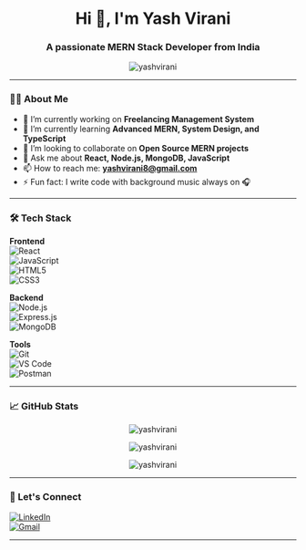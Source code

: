 <h1 align="center">Hi 👋, I'm Yash Virani</h1>
<h3 align="center">A passionate MERN Stack Developer from India</h3>

<p align="center">
  <img src="https://komarev.com/ghpvc/?username=yashvirani&label=Profile%20views&color=0e75b6&style=flat" alt="yashvirani" />
</p>

---

### 👨‍💻 About Me

- 🔭 I’m currently working on **Freelancing Management System**
- 🌱 I’m currently learning **Advanced MERN, System Design, and TypeScript**
- 👯 I’m looking to collaborate on **Open Source MERN projects**
- 💬 Ask me about **React, Node.js, MongoDB, JavaScript**
- 📫 How to reach me: **yashvirani8@gmail.com**
- ⚡ Fun fact: I write code with background music always on 🎧

---

### 🛠️ Tech Stack

**Frontend**  
![React](https://img.shields.io/badge/-React-61DAFB?logo=react&logoColor=white&style=flat)  
![JavaScript](https://img.shields.io/badge/-JavaScript-F7DF1E?logo=javascript&logoColor=black&style=flat)  
![HTML5](https://img.shields.io/badge/-HTML5-E34F26?logo=html5&logoColor=white&style=flat)  
![CSS3](https://img.shields.io/badge/-CSS3-1572B6?logo=css3&logoColor=white&style=flat)  

**Backend**  
![Node.js](https://img.shields.io/badge/-Node.js-339933?logo=node.js&logoColor=white&style=flat)  
![Express.js](https://img.shields.io/badge/-Express.js-000000?logo=express&logoColor=white&style=flat)  
![MongoDB](https://img.shields.io/badge/-MongoDB-47A248?logo=mongodb&logoColor=white&style=flat)  

**Tools**  
![Git](https://img.shields.io/badge/-Git-F05032?logo=git&logoColor=white&style=flat)  
![VS Code](https://img.shields.io/badge/-VS%20Code-007ACC?logo=visual-studio-code&logoColor=white&style=flat)  
![Postman](https://img.shields.io/badge/-Postman-FF6C37?logo=postman&logoColor=white&style=flat)

---

### 📈 GitHub Stats

<p align="center">
  <img src="https://github-readme-stats.vercel.app/api?username=yashvirani&show_icons=true&theme=radical" alt="yashvirani" />
</p>

<p align="center">
  <img src="https://github-readme-streak-stats.herokuapp.com/?user=yashvirani&theme=radical" alt="yashvirani" />
</p>

<p align="center">
  <img src="https://github-readme-stats.vercel.app/api/top-langs/?username=yashvirani&layout=compact&theme=radical" alt="yashvirani" />
</p>

---

### 🔗 Let's Connect

[![LinkedIn](https://img.shields.io/badge/-LinkedIn-0077B5?logo=linkedin&logoColor=white&style=flat)](https://www.linkedin.com/in/yash-virani-6b50ba262/)  
[![Gmail](https://img.shields.io/badge/-Gmail-D14836?logo=gmail&logoColor=white&style=flat)](mailto:yashvirani8@gmail.com)

---


